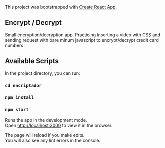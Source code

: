 This project was bootstrapped with [Create React App](https://github.com/facebook/create-react-app).

## Encrypt / Decrypt

Small encryption/decryption app. Practicing inserting a video with CSS and sending request with bare minum javascript to encrypt/decrypt credit card numbers

## Available Scripts

In the project directory, you can run:

### `cd encriptador`
### `npm install`
### `npm start`

Runs the app in the development mode.<br />
Open [http://localhost:3000](http://localhost:3000) to view it in the browser.

The page will reload if you make edits.<br />
You will also see any lint errors in the console.
